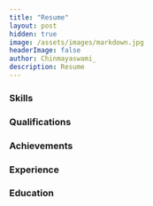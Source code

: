```yaml
---
title: "Resume"
layout: post
hidden: true
image: /assets/images/markdown.jpg
headerImage: false
author: Chinmayaswami_
description: Resume
---
```

### Skills


### Qualifications


### Achievements


### Experience


### Education






